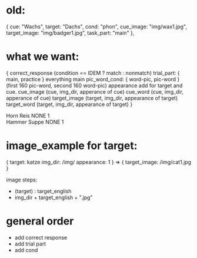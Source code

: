 # old:
{
    cue: "Wachs",
    target: "Dachs",
    cond: "phon",
    cue_image: "img/wax1.jpg",
    target_image: "img/badger1.jpg",
    task_part: "main"
},

# what we want: 
{
    correct_response                                (condition == IDEM ? match : nonmatch)
    trial_part: { main, practice }                  everything main
    pic_word_cond: { word-pic, pic-word }           (first 160 pic-word, second 160 word-pic)
    appearance                                      add for target and cue.
    cue_image                                       (cue, img_dir, apperance of cue)
    cue_word                                        (cue, img_dir, apperance of cue)
    target_image                                    (target, img_dir, appearance of target)
    target_word                                     (target, img_dir, appearance of target)
}

Horn            Reis            NONE       1        
Hammer          Suppe           NONE       1

# image_example for target:
{
    target: katze
    img_dir: /img/
    appearance: 1
} =>
{
    target_image: /img/cat1.jpg
}

image steps:
- (target) : target_english
- img_dir + target_english + ".jpg"


# general order
- add correct response
- add trial part
- add cond 

